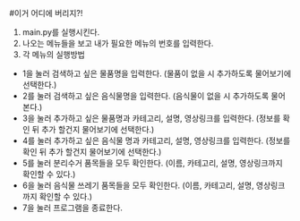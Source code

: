 #이거 어디에 버리지?!
1. main.py를 실행시킨다.
2. 나오는 메뉴들을 보고 내가 필요한 메뉴의 번호를 입력한다.
3. 각 메뉴의 실행방법
- 1을 눌러 검색하고 싶은 물품명을 입력한다. (물품이 없을 시 추가하도록 물어보기에 선택한다.)
- 2를 눌러 검색하고 싶은 음식물명을 입력한다. (음식물이 없을 시 추가하도록 물어본다.)
- 3을 눌러 추가하고 싶은 물품명과 카테고리, 설명, 영상링크를 입력한다. (정보를 확인 뒤 추가 할건지 물어보기에 선택한다.)
- 4를 눌러 추가하고 싶은 음식물 명과 카테고리, 설명, 영상링크를 입력한다. (정보를 확인 뒤 추가 할건지 물어보기에 선택한다.)
- 5를 눌러 분리수거 품목들을 모두 확인한다. (이름, 카테고리, 설명, 영상링크까지 확인할 수 있다.)
- 6을 눌러 음식물 쓰레기 품목들을 모두 확인한다. (이름, 카테고리, 설명, 영상링크까지 확인할 수 있다.)
- 7을 눌러 프로그램을 종료한다.